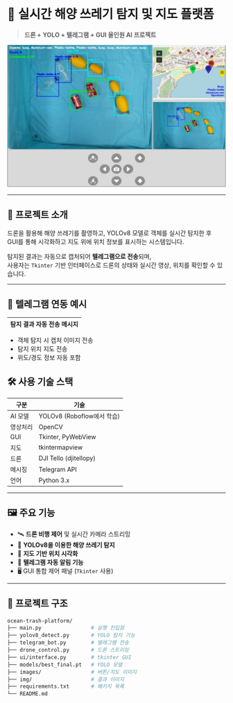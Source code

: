 # 🌊 실시간 해양 쓰레기 탐지 및 지도 플랫폼

> **드론 + YOLO + 텔레그램 + GUI 올인원 AI 프로젝트**

![UI전체화면](images/result1.png)

---

## 📌 프로젝트 소개

드론을 활용해 해양 쓰레기를 촬영하고, YOLOv8 모델로 객체를 실시간 탐지한 후  
GUI를 통해 시각화하고 지도 위에 위치 정보를 표시하는 시스템입니다.

탐지된 결과는 자동으로 캡처되어 **텔레그램으로 전송**되며,  
사용자는 `Tkinter` 기반 인터페이스로 드론의 상태와 실시간 영상, 위치를 확인할 수 있습니다.

---


## 💬 텔레그램 연동 예시

| 탐지 결과 자동 전송 메시지 |
|----------------------------|

- 객체 탐지 시 캡처 이미지 전송  
- 탐지 위치 지도 전송  
- 위도/경도 정보 자동 포함

## 🛠 사용 기술 스택

| 구분 | 기술 |
|------|------|
| AI 모델 | YOLOv8 (Roboflow에서 학습) |
| 영상처리 | OpenCV |
| GUI | Tkinter, PyWebView |
| 지도 | tkintermapview |
| 드론 | DJI Tello (djitellopy) |
| 메시징 | Telegram API |
| 언어 | Python 3.x |

---

## 🖼 주요 기능

- 🛰 **드론 비행 제어** 및 실시간 카메라 스트리밍
- 🧠 **YOLOv8을 이용한 해양 쓰레기 탐지**
- 📍 **지도 기반 위치 시각화**
- 🤖 **텔레그램 자동 알림 기능**
- 🖥 GUI 통합 제어 패널 (`Tkinter` 사용)

---

## 📁 프로젝트 구조

```bash
ocean-trash-platform/
├── main.py                # 실행 진입점
├── yolov8_detect.py       # YOLO 탐지 기능
├── telegram_bot.py        # 텔레그램 전송
├── drone_control.py       # 드론 스트리밍
├── ui/interface.py        # tkinter GUI
├── models/best_final.pt   # YOLO 모델
├── images/                # 버튼/지도 이미지
├── img/                   # 결과 이미지
├── requirements.txt       # 패키지 목록
└── README.md
